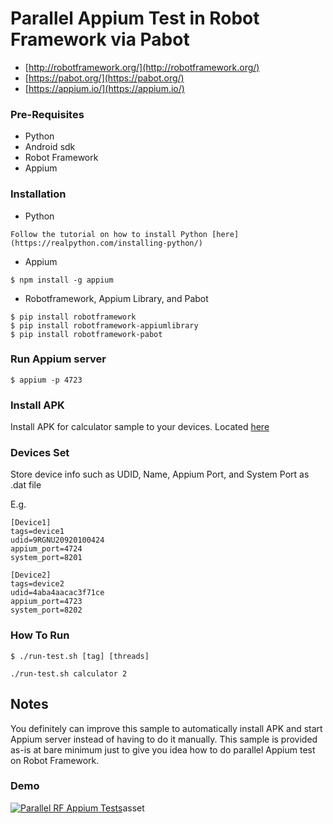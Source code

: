 # Parallel Appium Test in Robot Framework via Pabot
- [http://robotframework.org/](http://robotframework.org/)
- [https://pabot.org/](https://pabot.org/)
- [https://appium.io/](https://appium.io/)

### Pre-Requisites
* Python
* Android sdk
* Robot Framework
* Appium 

### Installation
- Python

```
Follow the tutorial on how to install Python [here](https://realpython.com/installing-python/)
```

- Appium
```
$ npm install -g appium
```
- Robotframework, Appium Library, and Pabot
```
$ pip install robotframework
$ pip install robotframework-appiumlibrary
$ pip install robotframework-pabot
```
### Run Appium server
```
$ appium -p 4723 
```

### Install APK
Install APK for calculator sample to your devices. Located [here](https://github.com/dnomyar90/RF-Appium-Parallel-Sample/blob/main/asset/calculator.apk)

### Devices Set
Store device info such as UDID, Name, Appium Port, and System Port as .dat file

E.g.

```
[Device1]
tags=device1
udid=9RGNU20920100424
appium_port=4724
system_port=8201

[Device2]
tags=device2
udid=4aba4aacac3f71ce
appium_port=4723
system_port=8202
```
### How To Run
```
$ ./run-test.sh [tag] [threads]

./run-test.sh calculator 2
```

## Notes
You definitely can improve this sample to automatically install APK and start Appium server instead of having to do it manually. This sample is provided as-is at bare minimum just to give you idea how to do parallel Appium test on Robot Framework.

### Demo
[![Parallel RF Appium Tests](https://j.gifs.com/jZ74m4.gif)](https://www.youtube.com/watch?v=u0nHLsjJnqc)asset